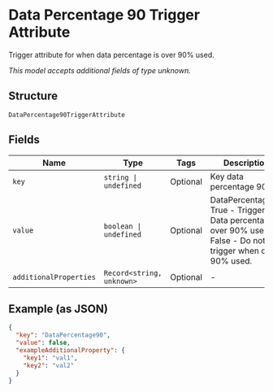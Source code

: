 
# Data Percentage 90 Trigger Attribute

Trigger attribute for when data percentage is over 90% used.

*This model accepts additional fields of type unknown.*

## Structure

`DataPercentage90TriggerAttribute`

## Fields

| Name | Type | Tags | Description |
|  --- | --- | --- | --- |
| `key` | `string \| undefined` | Optional | Key data percentage 90. |
| `value` | `boolean \| undefined` | Optional | DataPercentage90<br />True - Trigger on Data percentage is over 90% used<br />False - Do not trigger when over 90% used. |
| `additionalProperties` | `Record<string, unknown>` | Optional | - |

## Example (as JSON)

```json
{
  "key": "DataPercentage90",
  "value": false,
  "exampleAdditionalProperty": {
    "key1": "val1",
    "key2": "val2"
  }
}
```


